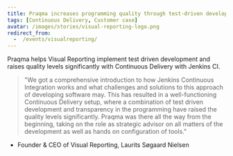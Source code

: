 ```yaml
---
title: Praqma increases programming quality through test-driven development at Visual Reporting
tags: [Continuous Delivery, Customer case]
avatar: /images/stories/visual-reporting-logo.png
redirect_from:
  -  /events/visualreporting/
---
```


Praqma helps Visual Reporting implement test driven development and raises quality levels significantly with Continuous Delivery with Jenkins CI.<!--break-->

> "We got a comprehensive introduction to how Jenkins Continuous Integration works and what challenges and solutions to this approach of developing software may. This has resulted in a well-functioning Continuous Delivery setup, where a combination of test driven development and transparency in the programming have raised the quality levels significantly. Praqma was there all the way from the beginning, taking on the role as strategic advisor on all matters of the development as well as hands on configuration of tools."

- Founder & CEO of Visual Reporting, Laurits Søgaard Nielsen
